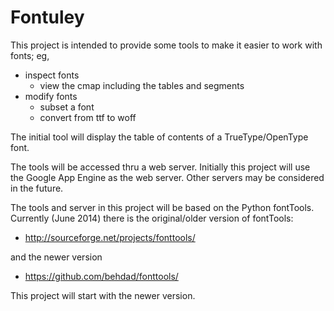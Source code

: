 Fontuley
========

This project is intended to provide some tools to make it easier to work with
fonts; eg,
- inspect fonts
  - view the cmap including the tables and segments
- modify fonts
  - subset a font
  - convert from ttf to woff

The initial tool will display the table of contents of a TrueType/OpenType font.

The tools will be accessed thru a web server. Initially this project will
use the Google App Engine as the web server. Other servers may be considered
in the future.

The tools and server in this project will be based on the Python fontTools.
Currently (June 2014) there is the original/older version of fontTools:
* http://sourceforge.net/projects/fonttools/

and the newer version

* https://github.com/behdad/fonttools/

This project will start with the newer version.

